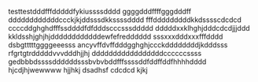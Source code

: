 testtestdddfffdddddfykiussssdddd
ggggdddffffgggdddff
ddddddddddddccckjkjddsssdkkssssdddd
fffdddddddddkkdsssscdcdcd
ccccddghghdfffssddddfdfdddscccsssddddd
dddddxxklhghjdddcdcdjjjddd
kkldsshjghjhjddddddddddddewfefredddddd
sssxxxdddxxxfffdddd
dsbgtttttggggeeesss
ancyvffdvffdddgghghjccckddddddddjkdddsss
rfgrtgtrdddddvvvdddhjjhj
dddddddddddddddddccccccssss
gedbbbdssssddddddsssbvbvbddfffssssddfddffddfhhhhdddd
hjcdjhjwewwww
hjjhkj
dsadhsf
cdcdcd
kjkj
